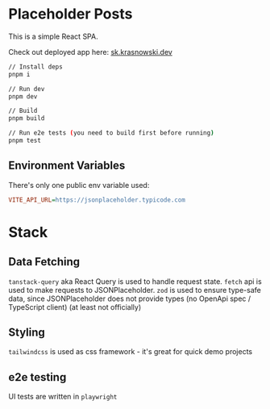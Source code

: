 # Placeholder Posts

This is a simple React SPA.

Check out deployed app here: [sk.krasnowski.dev](https://sk.krasnowski.dev/)

```sh
// Install deps
pnpm i

// Run dev
pnpm dev

// Build
pnpm build

// Run e2e tests (you need to build first before running)
pnpm test
```

## Environment Variables

There's only one public env variable used:

```ini
VITE_API_URL=https://jsonplaceholder.typicode.com
```

# Stack

## Data Fetching

`tanstack-query` aka React Query is used to handle request state. `fetch` api is used to make requests to JSONPlaceholder.
`zod` is used to ensure type-safe data, since JSONPlaceholder does not provide types (no OpenApi spec / TypeScript client) (at least not officially)

## Styling

`tailwindcss` is used as css framework - it's great for quick demo projects

## e2e testing 

UI tests are written in `playwright`